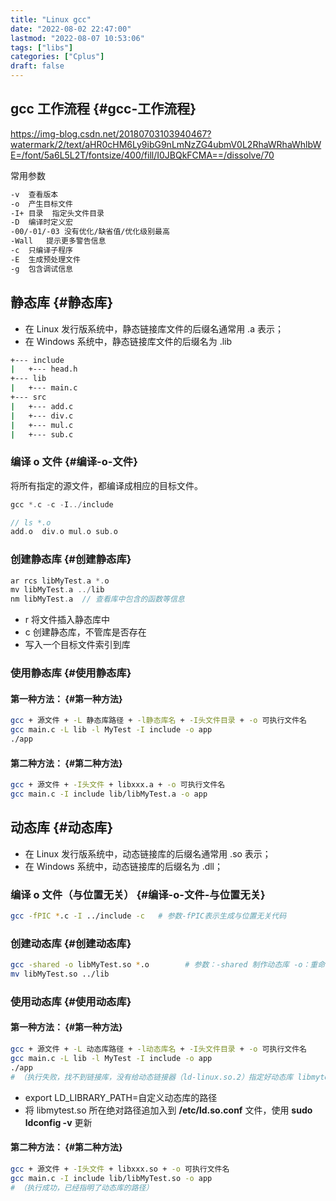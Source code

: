 ```yaml
---
title: "Linux gcc"
date: "2022-08-02 22:47:00"
lastmod: "2022-08-07 10:53:06"
tags: ["libs"]
categories: ["Cplus"]
draft: false
---
```


## gcc 工作流程 {#gcc-工作流程}

<https://img-blog.csdn.net/20180703103940467?watermark/2/text/aHR0cHM6Ly9ibG9nLmNzZG4ubmV0L2RhaWRhaWhlbWE=/font/5a6L5L2T/fontsize/400/fill/I0JBQkFCMA==/dissolve/70>

常用参数

```bash
-v	查看版本
-o	产生目标文件
-I+ 目录	指定头文件目录
-D	编译时定义宏
-00/-01/-03	没有优化/缺省值/优化级别最高
-Wall	提示更多警告信息
-c	只编译子程序
-E	生成预处理文件
-g	包含调试信息
```


## 静态库 {#静态库}

-   在 Linux 发行版系统中，静态链接库文件的后缀名通常用 .a 表示；
-   在 Windows 系统中，静态链接库文件的后缀名为 .lib

<!--listend-->

```bash
+--- include
|   +--- head.h
+--- lib
|   +--- main.c
+--- src
|   +--- add.c
|   +--- div.c
|   +--- mul.c
|   +--- sub.c
```


### 编译 o 文件 {#编译-o-文件}

将所有指定的源文件，都编译成相应的目标文件。

```c
gcc *.c -c -I../include

// ls *.o
add.o  div.o mul.o sub.o
```


### 创建静态库 {#创建静态库}

```c
ar rcs libMyTest.a *.o
mv libMyTest.a ../lib
nm libMyTest.a  // 查看库中包含的函数等信息
```

-   r 将文件插入静态库中
-   c 创建静态库，不管库是否存在
-   写入一个目标文件索引到库


### 使用静态库 {#使用静态库}


#### 第一种方法： {#第一种方法}

```bash
gcc + 源文件 + -L 静态库路径 + -l静态库名 + -I头文件目录 + -o 可执行文件名
gcc main.c -L lib -l MyTest -I include -o app
./app
```


#### 第二种方法： {#第二种方法}

```bash
gcc + 源文件 + -I头文件 + libxxx.a + -o 可执行文件名
gcc main.c -I include lib/libMyTest.a -o app
```


## 动态库 {#动态库}

-   在 Linux 发行版系统中，动态链接库的后缀名通常用 .so 表示；
-   在 Windows 系统中，动态链接库的后缀名为 .dll；


### 编译 o 文件（与位置无关） {#编译-o-文件-与位置无关}

```bash
gcc -fPIC *.c -I ../include -c   # 参数-fPIC表示生成与位置无关代码
```


### 创建动态库 {#创建动态库}

```bash
gcc -shared -o libMyTest.so *.o        # 参数：-shared 制作动态库 -o：重命名生成的新文件
mv libMyTest.so ../lib
```


### 使用动态库 {#使用动态库}


#### 第一种方法： {#第一种方法}

```bash
gcc + 源文件 + -L 动态库路径 + -l动态库名 + -I头文件目录 + -o 可执行文件名
gcc main.c -L lib -l MyTest -I include -o app
./app
# （执行失败，找不到链接库，没有给动态链接器（ld-linux.so.2）指定好动态库 libmytest.so 的路径）
```

-   export LD_LIBRARY_PATH=自定义动态库的路径
-   将 libmytest.so 所在绝对路径追加入到 **/etc/ld.so.conf** 文件，使用 **sudo ldconfig -v**  更新


#### 第二种方法： {#第二种方法}

```bash
gcc + 源文件 + -I头文件 + libxxx.so + -o 可执行文件名
gcc main.c -I include lib/libMyTest.so -o app
# （执行成功，已经指明了动态库的路径）
```